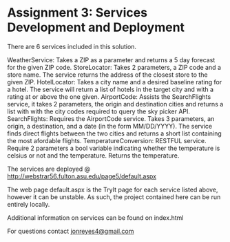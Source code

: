 # Assignment 3: Services Development and Deployment

There are 6 services included in this solution.

WeatherService: Takes a ZIP as a parameter and returns a 5 day forecast for the given ZIP code.
StoreLocator: Takes 2 parameters, a ZIP code and a store name. The service returns the address of the closest store to the given ZIP.
HotelLocator: Takes a city name and a desired baseline rating for a hotel. The service will return a list of hotels in the target city and with a rating at or above the one given.
AirportCode: Assists the SearchFlights service, it takes 2 parameters, the origin and destination cities and returns a list with with the city codes required to query the sky picker API.
SearchFlights: Requires the AirportCode service. Takes 3 parameters, an origin, a destination, and a date (in the form MM/DD/YYYY). The service finds direct flights between the two cities and returns a short list containing the most afordable flights. 
TemperatureConversion: RESTFUL service. Require 2 parameters a bool variable indicating whether the temperature is celsius or not and the temperature. Returns the temperature.

The services are deployed @ http://webstrar56.fulton.asu.edu/page5/default.aspx

The web page default.aspx is the TryIt page for each service listed above, however it can be unstable. As such, the project contained here can be run entirely locally. 

Additional information on services can be found on index.html

For questions contact jonreyes4@gmail.com
